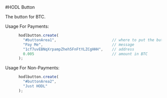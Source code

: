 #HODL Button

The button for BTC.

Usage For Payments:

```js
      hodlbutton.create(
        "#buttonArea1",                         // where to put the button
        "Pay Me",                               // message
        "1cf7uvEBNqXrpampZheh5FnFtYLZCgHHH",    // address
        0.005                                   // amount in BTC
      );
```

Usage For Non-Payments:

```js
      hodlbutton.create(
        "#buttonArea2",
        "Just HODL"
      );
```